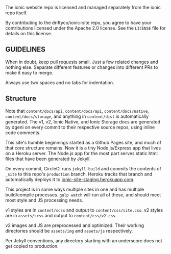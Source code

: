 The ionic website repo is licensed and managed separately from the ionic repo itself.

By contributing to the driftyco/ionic-site repo, you agree to have your contributions licensed under the Apache 2.0 license. See the `LICENSE` file for details on this license.

## GUIDELINES

When in doubt, keep pull requests small. Just a few related changes and nothing else. Separate different features or changes into different PRs to make it easy to merge.

Always use two spaces and no tabs for indentation.

## Structure

Note that `content/docs/api`, `content/docs/api`, `content/docs/native`, `content/docs/storage`, and anything in `content/dist` is automatically generated. The v1, v2, Ionic Native, and Ionic Storage docs are generated by dgeni on every commit to their respective source repos, using inline code comments.

This site's humble beginnings started as a Github Pages site, and much of that core structure remains. Now it is a tiny Node.js/Express app that lives on a Heroku server. The Node.js app for the most part serves static html files that have been generated by Jekyll.

On every commit, CircleCI runs `jekyll build` and commits the contents of `_site` to this repo's `production` branch. Heroku tracks that branch and automatically deploys it to [ionic-site-staging.herokuapp.com](http://ionic-site-staging.herokuapp.com).

This project is in some ways multiple sites in one and has multiple build/compile processes. `gulp watch` will run all of these, and should meet most style and JS processing needs.

v1 styles are in `content/scss` and output to `content/css/site.css`. v2 styles are in `assets/scss` and output to `content/css/v2.css`.

v2 images and JS are preprocessed and optimized. Their working directories should be `assets/img` and `assets/js` respectively.

Per Jekyll conventions, any directory starting with an underscore does not get copied to production.
